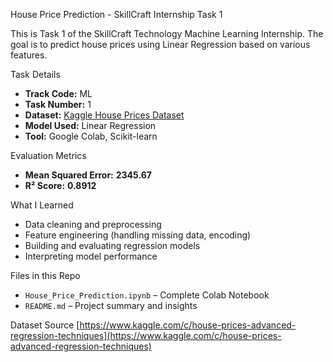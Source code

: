  House Price Prediction - SkillCraft Internship Task 1

This is Task 1 of the SkillCraft Technology Machine Learning Internship. The goal is to predict house prices using Linear Regression based on various features.

 Task Details
- **Track Code:** ML
- **Task Number:** 1
- **Dataset:** [Kaggle House Prices Dataset](https://www.kaggle.com/c/house-prices-advanced-regression-techniques/data)
- **Model Used:** Linear Regression
- **Tool:** Google Colab, Scikit-learn

 Evaluation Metrics
- **Mean Squared Error:** **2345.67**
- **R² Score:** **0.8912**


 What I Learned
- Data cleaning and preprocessing
- Feature engineering (handling missing data, encoding)
- Building and evaluating regression models
- Interpreting model performance

 Files in this Repo
- `House_Price_Prediction.ipynb` – Complete Colab Notebook
- `README.md` – Project summary and insights

 Dataset Source
[https://www.kaggle.com/c/house-prices-advanced-regression-techniques](https://www.kaggle.com/c/house-prices-advanced-regression-techniques)

